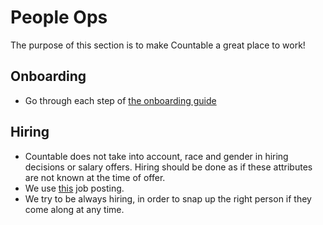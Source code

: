# People Ops

The purpose of this section is to make Countable a great place to work!

## Onboarding

  * Go through each step of [the onboarding guide](./ONBOARDING.md)
  
## Hiring

  * Countable does not take into account, race and gender in hiring decisions or salary offers. Hiring should be done as if these attributes are not known at the time of offer.
  * We use [this](./recruiting/POSTING.md) job posting.
  * We try to be always hiring, in order to snap up the right person if they come along at any time.
